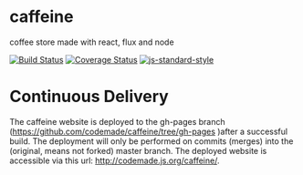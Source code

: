 # caffeine
coffee store made with react, flux and node

[![Build Status](https://travis-ci.org/codemade/caffeine.svg?branch=master)](https://travis-ci.org/codemade/caffeine) [![Coverage Status](https://coveralls.io/repos/codemade/caffeine/badge.svg?branch=master&service=github)](https://coveralls.io/github/codemade/caffeine?branch=master)
[![js-standard-style](https://img.shields.io/badge/code%20style-standard-brightgreen.svg?style=flat)](https://github.com/feross/standard)

# Continuous Delivery
The caffeine website is deployed to the gh-pages branch (https://github.com/codemade/caffeine/tree/gh-pages )after a successful build. The deployment will only be performed on commits (merges) into the (original, means not forked) master branch.
The deployed website is accessible via this url: http://codemade.js.org/caffeine/.
